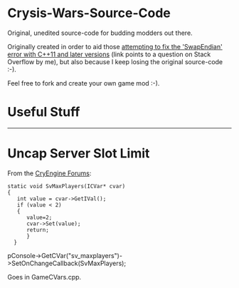 # Crysis-Wars-Source-Code
Original, unedited source-code for budding modders out there.

Originally created in order to aid those [attempting to fix the 'SwapEndian' error with C++11 and later versions](http://stackoverflow.com/questions/24580523/swapendian-doesnt-work-in-c11-what-changed) (link points to a question on Stack Overflow by me), but also because I keep losing the original source-code :-).

Feel free to fork and create your own game mod :-).

# Useful Stuff

------

# Uncap Server Slot Limit

From the [CryEngine Forums](http://www.cryengine.com/community/viewtopic.php?t=66401):

    static void SvMaxPlayers(ICVar* cvar)
    {
       int value = cvar->GetIVal();
       if (value < 2) 
       {
          value=2;
          cvar->Set(value);
          return;
          }
      }
  
  pConsole->GetCVar("sv_maxplayers")->SetOnChangeCallback(SvMaxPlayers);
  
Goes in GameCVars.cpp.
